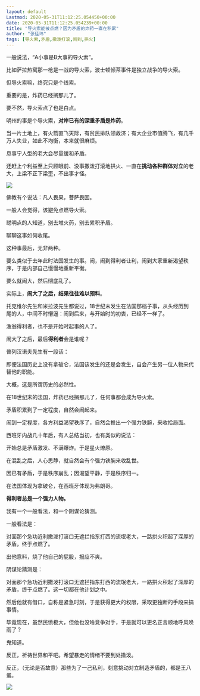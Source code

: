 ```yaml
---
layout: default
Lastmod: 2020-05-31T11:12:25.054450+00:00
date: 2020-05-31T11:12:25.054239+00:00
title: "导火索能被点燃？因为矛盾的炸药一直在积累"
author: "张佳玮"
tags: [导火索,矛盾,撒泼打滚,闹到,拱火]
---
```


一般说法，“A小事是B大事的导火索”。

比如萨拉热窝那一枪是一战的导火索，波士顿倾茶事件是独立战争的导火索。

但导火索嘛，终究只是个线索。

重要的是，炸药已经搁那儿了。

要不然，导火索点了也是白点。

明州的事是个导火索，**⁪对岸已有的深重矛盾是炸药**。

当一片土地上，有火箭直飞天际，有贫民排队领救济；有大企业市值腾飞，有几千万人失业，如此不均衡，本来就很麻烦。

息事宁人型的老大会尽量缓和矛盾。

还赶上个利益至上只顾眼前、没事撒泼打滚地拱火、一直在**挑动各种群体对立**的老大，上梁不正下梁歪，不出事才怪。

![](https://images.weserv.nl/?url=https%3A//mmbiz.qpic.cn/mmbiz_jpg/ichVicSguPRLnXIp0fpFPkc70GTCaFXU7a5ZXfLK2nLNH4PqTiatMDEPBrRS5qO2D2QbdzlIicevwRKmZSaJWjofKQ/640%3Fwx_fmt%3Djpeg)

佛教有个说法：凡人畏果，菩萨畏因。

一般人会觉得，该避免点燃导火索。

聪明点的人知道，别去堆火药，别去累积矛盾。

聊聊这事如何收尾。

这种事最后，无非两种。

要么类似于去年此时法国发生的事。闹，闹到得利者让利，闹到大家重新渴望秩序，于是内部自己慢慢地重新平衡。

要么就闹大，然后彻底乱了。

实际上，**闹大了之后，结果往往难以预料**。

托克维尔先生和米拉波先生都说过，18世纪末发生在法国那档子事，从头经历到尾的人，中间不时懵逼：闹到后来，与开始时的初衷，已经不一样了。

渔翁得利者，也不是开始时起事的人了。

闹大了之后，最后**得利者**会是谁呢？

普列汉诺夫先生有一段话：

即便法国历史上没有拿破仑，法国该发生的还是会发生，自会产生另一位人物来代替他的职能。

大概，这是所谓历史的必然性。

在18世纪末的法国，炸药已经搁那儿了，任何事都会成为导火索。

矛盾积累到了一定程度，自然会闹起来。

闹到一定程度，各方利益渴望秩序了，自然会推出一个强力铁腕，来收拾局面。

西班牙内战几十年后，有人总结当初，也有类似的说法：

开始总是矛盾激发、不满爆炸。于是星火燎原。

在混乱之后，人心思静，就自然会有个强力铁腕来收乱世。

因已有矛盾，于是秩序崩乱；因渴望平静，于是秩序归一。

在法国体现为拿破仑，在西班牙体现为弗朗哥。

**得利者总是一个强力人物。**

我有一个一般看法，和一个阴谋论猜测。

一般看法是：

对面那个急功近利撒泼打滚口无遮拦⁯指东打西的流氓老大，一路拱火积起了深厚的矛盾，终于点燃了。

出他意料，烧了他自己的屁股，报应不爽。

阴谋论猜测是：

对面那个急功近利撒泼打滚口无遮拦⁯指东打西的流氓老大，一路拱火积起了深厚的矛盾，终于点燃了。这一切都在他计划之中。

然后他就有借口，自称是紧急时刻，于是获得更大的权限，采取更独断的手段来搞事情。

毕竟现在，虽然民愤极大，但他也没啥竞争对手，于是就可以更名正言顺地呼风唤雨了？

鬼知道。

反正，祈祷世界和平吧。希望暴走的情绪不要到处撒泼。

反正，（无论是否故意）那些为了一己私利，刻意挑动对立制造矛盾的，都是王八蛋。

![](https://images.weserv.nl/?url=https%3A//mmbiz.qpic.cn/mmbiz_jpg/ichVicSguPRLm9EFhVmHXjuHgD9SggttibLw5dGJ1fATTM8LPjtkwjFynefN6MdJbZVqIgzNycsVLuAhbdp0VrBibw/640%3Fwx_fmt%3Djpeg)

